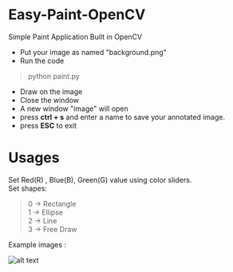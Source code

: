 # Easy-Paint-OpenCV
Simple Paint Application Built in OpenCV

* Put your image as named "background.png"  
* Run the code   
> python paint.py  
* Draw on the image  
* Close the window  
* A new window "image" will open  
* press **ctrl + s** and enter a name to save your annotated image.  
* press **ESC** to exit



# Usages

Set  Red(R) , Blue(B), Green(G)  value using color sliders.  
Set shapes: 
> 0 -> Rectangle  
> 1 -> Ellipse  
> 2 -> Line  
> 3 -> Free Draw  


Example images :
 
![alt text](https://github.com/vikaspatelp83/Easy-Paint-OpenCV/blob/master/picture.png "Example Image")

